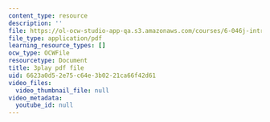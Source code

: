 ```yaml
---
content_type: resource
description: ''
file: https://ol-ocw-studio-app-qa.s3.amazonaws.com/courses/6-046j-introduction-to-algorithms-sma-5503-fall-2005/6623a0d52e75c64e3b0221ca66f42d61_F0VsQWWVWU4.pdf
file_type: application/pdf
learning_resource_types: []
ocw_type: OCWFile
resourcetype: Document
title: 3play pdf file
uid: 6623a0d5-2e75-c64e-3b02-21ca66f42d61
video_files:
  video_thumbnail_file: null
video_metadata:
  youtube_id: null
---
```

